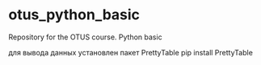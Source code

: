 # otus_python_basic
Repository for the OTUS course. Python basic

для вывода данных установлен пакет PrettyTable
pip install PrettyTable